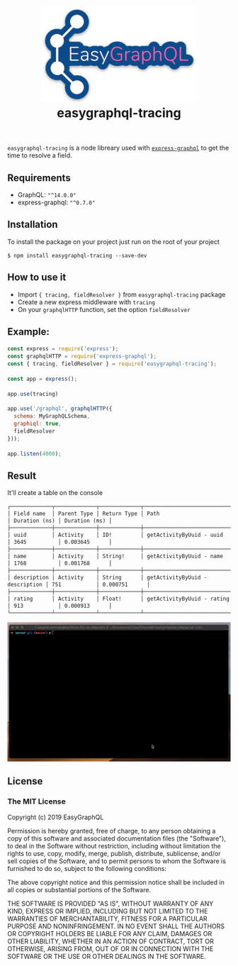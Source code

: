 <h1 align="center">
  <img src="https://raw.githubusercontent.com/EasyGraphQL/easygraphql-now/master/logo.png" alt="easygraphql-tracing" width="350">
  <br>
    easygraphql-tracing
  <br>
  <br>
</h1>

`easygraphql-tracing` is a node libreary used with [`express-graphql`](https://github.com/graphql/express-graphql) to get the time
to resolve a field.

## Requirements

+ GraphQL: `"^14.0.0"`
+ express-graphql: `"^0.7.0"`

## Installation

To install the package on your project just run on the root of your project

```shell
$ npm install easygraphql-tracing --save-dev
```

## How to use it

+ Import `{ tracing, fieldResolver }` from `easygraphql-tracing` package
+ Create a new express middleware with `tracing`
+ On your `graphqlHTTP` function, set the option `fieldResolver`


## Example:

```js
const express = require('express');
const graphqlHTTP = require('express-graphql');
const { tracing, fieldResolver } = require('easygraphql-tracing');

const app = express();

app.use(tracing)

app.use('/graphql', graphqlHTTP({
  schema: MyGraphQLSchema,
  graphiql: true,
  fieldResolver
}));

app.listen(4000);
```

## Result
It'll create a table on the console
```
┌─────────────┬─────────────┬─────────────┬─────────────────────────────────┬───────────────┬───────────────┐
│ Field name  │ Parent Type │ Return Type │ Path                            │ Duration (ns) │ Duration (ms) │
├─────────────┼─────────────┼─────────────┼─────────────────────────────────┼───────────────┼───────────────┤
│ uuid        │ Activity    │ ID!         │ getActivityByUuid - uuid        │ 3645          │ 0.003645      │
├─────────────┼─────────────┼─────────────┼─────────────────────────────────┼───────────────┼───────────────┤
│ name        │ Activity    │ String!     │ getActivityByUuid - name        │ 1768          │ 0.001768      │
├─────────────┼─────────────┼─────────────┼─────────────────────────────────┼───────────────┼───────────────┤
│ description │ Activity    │ String      │ getActivityByUuid - description │ 751           │ 0.000751      │
├─────────────┼─────────────┼─────────────┼─────────────────────────────────┼───────────────┼───────────────┤
│ rating      │ Activity    │ Float!      │ getActivityByUuid - rating      │ 913           │ 0.000913      │
└─────────────┴─────────────┴─────────────┴─────────────────────────────────┴───────────────┴───────────────┘
```

<img src='./result.gif' alt='result' >


## License
### The MIT License

Copyright (c) 2019 EasyGraphQL

Permission is hereby granted, free of charge, to any person obtaining a copy
of this software and associated documentation files (the "Software"), to deal
in the Software without restriction, including without limitation the rights
to use, copy, modify, merge, publish, distribute, sublicense, and/or sell
copies of the Software, and to permit persons to whom the Software is
furnished to do so, subject to the following conditions:

The above copyright notice and this permission notice shall be included in
all copies or substantial portions of the Software.

THE SOFTWARE IS PROVIDED "AS IS", WITHOUT WARRANTY OF ANY KIND, EXPRESS OR
IMPLIED, INCLUDING BUT NOT LIMITED TO THE WARRANTIES OF MERCHANTABILITY,
FITNESS FOR A PARTICULAR PURPOSE AND NONINFRINGEMENT. IN NO EVENT SHALL THE
AUTHORS OR COPYRIGHT HOLDERS BE LIABLE FOR ANY CLAIM, DAMAGES OR OTHER
LIABILITY, WHETHER IN AN ACTION OF CONTRACT, TORT OR OTHERWISE, ARISING FROM,
OUT OF OR IN CONNECTION WITH THE SOFTWARE OR THE USE OR OTHER DEALINGS IN
THE SOFTWARE.
